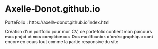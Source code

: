# Axelle-Donot.github.io

PorteFolio : https://axelle-donot.github.io/index.html

Création d'un portfolio pour mon CV, ce portefolio contient mon parcours mes projet et mes compétences.
Des modification d'ordre graphique sont encore en cours tout comme la partie responsive du site 
